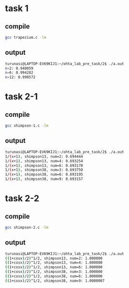 # task 1
## compile
```sh
gcc trapezium.c -lm
```
## output
```sh
turunasi@LAPTOP-EV69KIJ1:~/ohta_lab_pre_task/2$ ./a.out
n=2: 0.948059
n=6: 0.994282
n=12: 0.998572
```
# task 2-1
## compile
```sh
gcc shimpson-1.c -lm
```

## output
```sh
turunasi@LAPTOP-EV69KIJ1:~/ohta_lab_pre_task/2$ ./a.out
1/(x+1), shimpson13, num=2: 0.694444
1/(x+1), shimpson13, num=4: 0.693254
1/(x+1), shimpson13, num=6: 0.693170
1/(x+1), shimpson38, num=3: 0.693750
1/(x+1), shimpson38, num=6: 0.693195
1/(x+1), shimpson38, num=9: 0.693157
```
# task 2-2
## compile
```sh
gcc shimpson-2.c -lm
```

## output
```sh
turunasi@LAPTOP-EV69KIJ1:~/ohta_lab_pre_task/2$ ./a.out
((1+cosx)/2)^1/2, shimpson13, num=2: 1.000000
((1+cosx)/2)^1/2, shimpson13, num=4: 1.000000
((1+cosx)/2)^1/2, shimpson13, num=6: 1.000000
((1+cosx)/2)^1/2, shimpson38, num=3: 1.000000
((1+cosx)/2)^1/2, shimpson38, num=6: 1.000000
((1+cosx)/2)^1/2, shimpson38, num=9: 1.0000007
```
